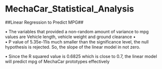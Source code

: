 # MechaCar_Statistical_Analysis

##Linear Regression to Predict MPG##

•	The variables that provided a non-random amount of variance to mpg values are Vehicle length, vehicle weight and ground clearance
•	
•	P value of 5.35e-11is much smaller than the significance level, the null hypothesis is rejected.  So, the slope of the linear model in not zero.

•	Since the R squared value is 0.6825 which is close to 0.7, the linear model will predict mpg of MechaCar prototypes effectively
